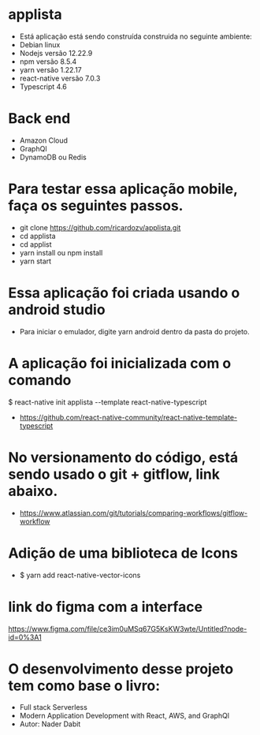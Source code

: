 # applista
 - Está aplicação está sendo construída construida no seguinte ambiente:
 - Debian linux
 - Nodejs versão 12.22.9
 - npm versão 8.5.4
 - yarn versão 1.22.17
 - react-native versão 7.0.3
 - Typescript 4.6

# Back end 
- Amazon Cloud 
- GraphQl
- DynamoDB ou Redis 

# Para testar essa aplicação mobile, faça os seguintes passos.
 - git clone https://github.com/ricardozv/applista.git
 - cd applista
 - cd applist
 - yarn install ou npm install 
 - yarn start 

# Essa aplicação foi criada usando o android studio
- Para iniciar o emulador, digite yarn android dentro da pasta do projeto.

# A aplicação foi inicializada com o comando 
$ react-native init applista --template react-native-typescript 
- https://github.com/react-native-community/react-native-template-typescript

# No versionamento do código, está sendo usado o git + gitflow, link abaixo.
 - https://www.atlassian.com/git/tutorials/comparing-workflows/gitflow-workflow

# Adição de uma biblioteca de Icons
 - $ yarn add react-native-vector-icons 

# link do figma com a interface
https://www.figma.com/file/ce3im0uMSq67G5KsKW3wte/Untitled?node-id=0%3A1

# O desenvolvimento desse projeto tem como base o livro:
- Full stack Serverless 
- Modern Application Development with React, AWS, and GraphQl 
- Autor: Nader Dabit 


